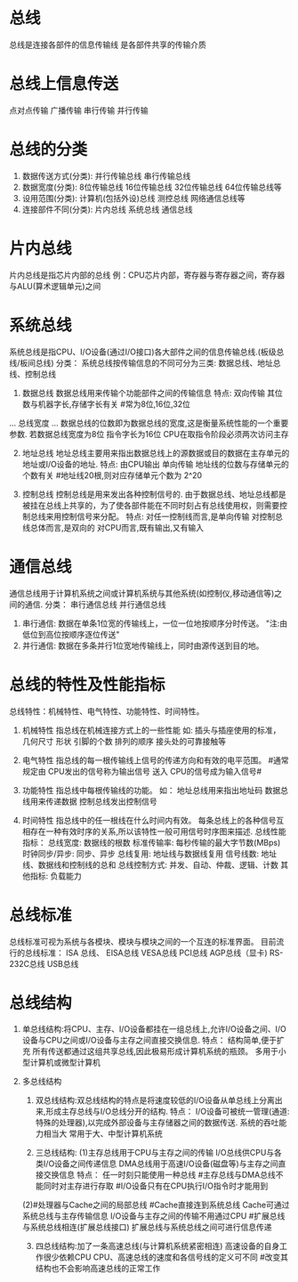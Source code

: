 # 总线
总线是连接各部件的信息传输线
是各部件共享的传输介质

# 总线上信息传送
点对点传输
广播传输
串行传输
并行传输

# 总线的分类
1. 数据传送方式(分类):
并行传输总线
串行传输总线
2. 数据宽度(分类):
8位传输总线
16位传输总线
32位传输总线
64位传输总线等
3. 设用范围(分类):
计算机(包括外设)总线
测控总线
网络通信总线等
4. 连接部件不同(分类):
片内总线
系统总线
通信总线
# 片内总线
片内总线是指芯片内部的总线
例：CPU芯片内部，寄存器与寄存器之间，寄存器与ALU(算术逻辑单元)之间
# 系统总线
系统总线是指CPU、I/O设备(通过I/O接口)各大部件之间的信息传输总线.(板级总线/板间总线)
分类：
系统总线按传输信息的不同可分为三类:
数据总线、地址总线、控制总线
1. 数据总线
数据总线用来传输个功能部件之间的传输信息
特点:
双向传输
其位数与机器字长,存储字长有关
#常为8位,16位,32位

 ... 总线宽度 ...
数据总线的位数即为数据总线的宽度,这是衡量系统性能的一个重要参数.
若数据总线宽度为8位
指令字长为16位
CPU在取指令阶段必须两次访问主存

2. 地址总线
地址总线主要用来指出数据总线上的源数据或目的数据在主存单元的地址或I/O设备的地址.
特点:
由CPU输出
单向传输
地址线的位数与存储单元的个数有关
#地址线20根,则对应存储单元个数为 2^20

3. 控制总线
控制总线是用来发出各种控制信号的.
由于数据总线、地址总线都是被挂在总线上共享的，为了使各部件能在不同时刻占有总线使用权，则需要控制总线来用控制信号来分配。
特点:
对任一控制线而言,是单向传输
对控制总线总体而言,是双向的
对CPU而言,既有输出,又有输入

# 通信总线
通信总线用于计算机系统之间或计算机系统与其他系统(如控制仪,移动通信等)之间的通信.
分类：
串行通信总线
并行通信总线
1. 串行通信:
数据在单条1位宽的传输线上，一位一位地按顺序分时传送。
"注:由低位到高位按顺序逐位传送"
2. 并行通信:
数据在多条并行1位宽地传输线上，同时由源传送到目的地。

# 总线的特性及性能指标
总线特性：机械特性、电气特性、功能特性、时间特性。
1. 机械特性
指总线在机械连接方式上的一些性能
如:
插头与插座使用的标准，
几何尺寸
形状
引脚的个数
排列的顺序
接头处的可靠接触等

2. 电气特性
指总线的每一根传输线上信号的传递方向和有效的电平范围。
#通常规定由 CPU发出的信号称为输出信号
送入 CPU的信号成为输入信号#

3. 功能特性
指总线中每根传输线的功能。
如：
地址总线用来指出地址码
数据总线用来传递数据
控制总线发出控制信号

4. 时间特性
指总线中的任一根线在什么时间内有效。
每条总线上的各种信号互相存在一种有效时序的关系,所以该特性一般可用信号时序图来描述.
总线性能指标：
    总线宽度: 数据线的根数
    标准传输率: 每秒传输的最大字节数(MBps)
    时钟同步/异步: 同步、异步
    总线复用: 地址线与数据线复用
    信号线数: 地址线、数据线和控制线的总和
    总线控制方式: 并发、自动、仲裁、逻辑、计数
    其他指标: 负载能力

# 总线标准
总线标准可视为系统与各模块、模块与模块之间的一个互连的标准界面。
目前流行的总线标准：
ISA 总线、
EISA总线
VESA总线
PCI总线
AGP总线（显卡)
RS-232C总线
USB总线

# 总线结构
1. 单总线结构:将CPU、主存、I/O设备都挂在一组总线上,允许I/O设备之间、I/O设备与CPU之间或I/O设备与主存之间直接交换信息.
特点：
结构简单,便于扩充
所有传送都通过这组共享总线,因此极易形成计算机系统的瓶颈。
多用于小型计算机或微型计算机

2. 多总线结构
    1. 双总线结构:双总线结构的特点是将速度较低的I/O设备从单总线上分离出来,形成主存总线与I/O总线分开的结构.
    特点：
    I/O设备可被统一管理(通道:特殊的处理器),以完成外部设备与主存储器之间的数据传送.
    系统的吞吐能力相当大
    常用于大、中型计算机系统

    2. 三总线结构:
    (1)主存总线用于CPU与主存之间的传输
    I/O总线供CPU与各类I/O设备之间传递信息
    DMA总线用于高速I/O设备(磁盘等)与主存之间直接交换信息
    特点：
    任一时刻只能使用一种总线
    #主存总线与DMA总线不能同时对主存进行存取
    #I/O设备只有在CPU执行I/O指令时才能用到

    (2)#处理器与Cache之间的局部总线
    #Cache直接连到系统总线
    Cache可通过系统总线与主存传输信息
    I/O设备与主存之间的传输不用通过CPU
    #扩展总线与系统总线相连(扩展总线接口)
    扩展总线与系统总线之间可进行信息传递

    3. 四总线结构:加了一条高速总线(与计算机系统紧密相连)
    高速设备的自身工作很少依赖CPU
    CPU、高速总线的速度和各信号线的定义可不同
    #改变其结构也不会影响高速总线的正常工作